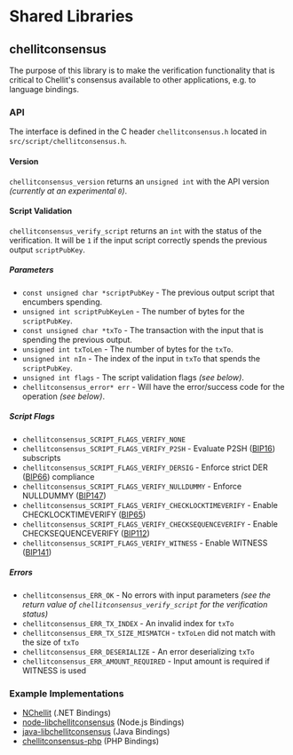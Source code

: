 Shared Libraries
================

## chellitconsensus

The purpose of this library is to make the verification functionality that is critical to Chellit's consensus available to other applications, e.g. to language bindings.

### API

The interface is defined in the C header `chellitconsensus.h` located in  `src/script/chellitconsensus.h`.

#### Version

`chellitconsensus_version` returns an `unsigned int` with the API version *(currently at an experimental `0`)*.

#### Script Validation

`chellitconsensus_verify_script` returns an `int` with the status of the verification. It will be `1` if the input script correctly spends the previous output `scriptPubKey`.

##### Parameters
- `const unsigned char *scriptPubKey` - The previous output script that encumbers spending.
- `unsigned int scriptPubKeyLen` - The number of bytes for the `scriptPubKey`.
- `const unsigned char *txTo` - The transaction with the input that is spending the previous output.
- `unsigned int txToLen` - The number of bytes for the `txTo`.
- `unsigned int nIn` - The index of the input in `txTo` that spends the `scriptPubKey`.
- `unsigned int flags` - The script validation flags *(see below)*.
- `chellitconsensus_error* err` - Will have the error/success code for the operation *(see below)*.

##### Script Flags
- `chellitconsensus_SCRIPT_FLAGS_VERIFY_NONE`
- `chellitconsensus_SCRIPT_FLAGS_VERIFY_P2SH` - Evaluate P2SH ([BIP16](https://github.com/chellit/bips/blob/master/bip-0016.mediawiki)) subscripts
- `chellitconsensus_SCRIPT_FLAGS_VERIFY_DERSIG` - Enforce strict DER ([BIP66](https://github.com/chellit/bips/blob/master/bip-0066.mediawiki)) compliance
- `chellitconsensus_SCRIPT_FLAGS_VERIFY_NULLDUMMY` - Enforce NULLDUMMY ([BIP147](https://github.com/chellit/bips/blob/master/bip-0147.mediawiki))
- `chellitconsensus_SCRIPT_FLAGS_VERIFY_CHECKLOCKTIMEVERIFY` - Enable CHECKLOCKTIMEVERIFY ([BIP65](https://github.com/chellit/bips/blob/master/bip-0065.mediawiki))
- `chellitconsensus_SCRIPT_FLAGS_VERIFY_CHECKSEQUENCEVERIFY` - Enable CHECKSEQUENCEVERIFY ([BIP112](https://github.com/chellit/bips/blob/master/bip-0112.mediawiki))
- `chellitconsensus_SCRIPT_FLAGS_VERIFY_WITNESS` - Enable WITNESS ([BIP141](https://github.com/chellit/bips/blob/master/bip-0141.mediawiki))

##### Errors
- `chellitconsensus_ERR_OK` - No errors with input parameters *(see the return value of `chellitconsensus_verify_script` for the verification status)*
- `chellitconsensus_ERR_TX_INDEX` - An invalid index for `txTo`
- `chellitconsensus_ERR_TX_SIZE_MISMATCH` - `txToLen` did not match with the size of `txTo`
- `chellitconsensus_ERR_DESERIALIZE` - An error deserializing `txTo`
- `chellitconsensus_ERR_AMOUNT_REQUIRED` - Input amount is required if WITNESS is used

### Example Implementations
- [NChellit](https://github.com/NicolasDorier/NChellit/blob/master/NChellit/Script.cs#L814) (.NET Bindings)
- [node-libchellitconsensus](https://github.com/bitpay/node-libchellitconsensus) (Node.js Bindings)
- [java-libchellitconsensus](https://github.com/dexX7/java-libchellitconsensus) (Java Bindings)
- [chellitconsensus-php](https://github.com/Bit-Wasp/chellitconsensus-php) (PHP Bindings)
